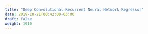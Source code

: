 ```yaml
---
title: "Deep Convolutional Recurrent Neural Network Regressor"
date: 2019-10-21T00:42:00-03:00
draft: false
weight: 1910
---
```


